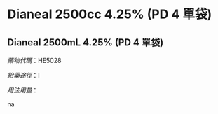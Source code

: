 # Dianeal 2500cc 4.25% (PD 4 單袋)

## Dianeal 2500mL 4.25% (PD 4 單袋)

*藥物代碼*：HE5028

*給藥途徑*：I

*用法用量*：

na


